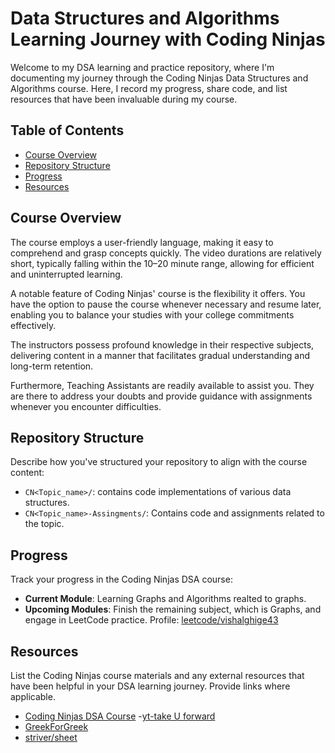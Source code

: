 # Data Structures and Algorithms Learning Journey with Coding Ninjas

Welcome to my DSA learning and practice repository, where I'm documenting my journey through the Coding Ninjas Data Structures and Algorithms course. Here, I record my progress, share code, and list resources that have been invaluable during my course.

## Table of Contents

- [Course Overview](#course-overview)
- [Repository Structure](#repository-structure)
- [Progress](#progress)
- [Resources](#resources)

## Course Overview

The course employs a user-friendly language, making it easy to comprehend and grasp concepts quickly. The video durations are relatively short, typically falling within the 10–20 minute range, allowing for efficient and uninterrupted learning.

A notable feature of Coding Ninjas' course is the flexibility it offers. You have the option to pause the course whenever necessary and resume later, enabling you to balance your studies with your college commitments effectively.

The instructors possess profound knowledge in their respective subjects, delivering content in a manner that facilitates gradual understanding and long-term retention.

Furthermore, Teaching Assistants are readily available to assist you. They are there to address your doubts and provide guidance with assignments whenever you encounter difficulties.

## Repository Structure

Describe how you've structured your repository to align with the course content:
- `CN<Topic_name>/`:  contains code implementations of various data structures.
- `CN<Topic_name>-Assingments/`: Contains code and assignments related to the topic.

## Progress

Track your progress in the Coding Ninjas DSA course:

- **Current Module**: Learning Graphs and Algorithms realted to graphs.
- **Upcoming Modules**: Finish the remaining subject, which is Graphs, and engage in LeetCode practice.
  Profile: [leetcode/vishalghige43](https://leetcode.com/vishalghige43/)

## Resources

List the Coding Ninjas course materials and any external resources that have been helpful in your DSA learning journey. Provide links where applicable.

- [Coding Ninjas DSA Course](https://www.codingninjas.com/courses/c-plus-plus-data-structures-and-algorithms)
-[yt-take U forward](https://www.youtube.com/@takeUforward)
- [GreekForGreek](https://www.geeksforgeeks.org/data-structures/)
- [striver/sheet](https://takeuforward.org/strivers-a2z-dsa-course/strivers-a2z-dsa-course-sheet-2/#)